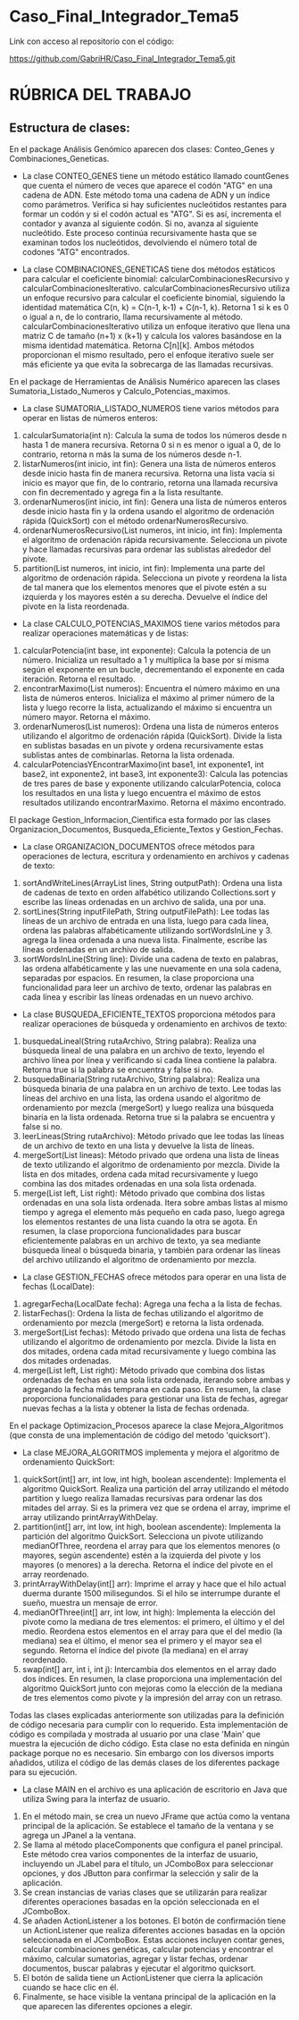 # Caso_Final_Integrador_Tema5

Link con acceso al repositorio con el código:

https://github.com/GabriHR/Caso_Final_Integrador_Tema5.git


# RÚBRICA DEL TRABAJO

## Estructura de clases:

En el package Análisis Genómico aparecen dos clases: Conteo_Genes y Combinaciones_Geneticas.
  - La clase CONTEO_GENES tiene un método estático llamado countGenes que cuenta el número de veces que aparece el codón "ATG" en una cadena de ADN. Este método toma una cadena de ADN y un índice como parámetros. Verifica si hay suficientes nucleótidos restantes para formar un codón y si el codón actual es "ATG". Si es así, incrementa el contador y avanza al siguiente codón. Si no, avanza al siguiente nucleótido. Este proceso continúa recursivamente hasta que se examinan todos los nucleótidos, devolviendo el número total de codones "ATG" encontrados.
    
  - La clase COMBINACIONES_GENETICAS tiene dos métodos estáticos para calcular el coeficiente binomial: calcularCombinacionesRecursivo y calcularCombinacionesIterativo.
calcularCombinacionesRecursivo utiliza un enfoque recursivo para calcular el coeficiente binomial, siguiendo la identidad matemática C(n, k) = C(n-1, k-1) + C(n-1, k). Retorna 1 si k es 0 o igual a n, de            lo contrario, llama recursivamente al método.
calcularCombinacionesIterativo utiliza un enfoque iterativo que llena una matriz C de tamaño (n+1) x (k+1) y calcula los valores basándose en la misma identidad matemática. Retorna C[n][k].
Ambos métodos proporcionan el mismo resultado, pero el enfoque iterativo suele ser más eficiente ya que evita la sobrecarga de las llamadas recursivas.

En el package de Herramientas de Análisis Numérico aparecen las clases Sumatoria_Listado_Numeros y Calculo_Potencias_maximos.
  - La clase SUMATORIA_LISTADO_NUMEROS tiene varios métodos para operar en listas de números enteros:
1. calcularSumatoria(int n): Calcula la suma de todos los números desde n hasta 1 de manera recursiva. Retorna 0 si n es menor o igual a 0, de lo contrario, retorna n más la suma de los números desde n-1.
2. listarNumeros(int inicio, int fin): Genera una lista de números enteros desde inicio hasta fin de manera recursiva. Retorna una lista vacía si inicio es mayor que fin, de lo contrario, retorna una llamada recursiva con fin decrementado y agrega fin a la lista resultante.
3. ordenarNumeros(int inicio, int fin): Genera una lista de números enteros desde inicio hasta fin y la ordena usando el algoritmo de ordenación rápida (QuickSort) con el método ordenarNumerosRecursivo.
4. ordenarNumerosRecursivo(List<Integer> numeros, int inicio, int fin): Implementa el algoritmo de ordenación rápida recursivamente. Selecciona un pivote y hace llamadas recursivas para ordenar las sublistas alrededor del pivote.
5. partition(List<Integer> numeros, int inicio, int fin): Implementa una parte del algoritmo de ordenación rápida. Selecciona un pivote y reordena la lista de tal manera que los elementos menores que el pivote estén a su izquierda y los mayores estén a su derecha. Devuelve el índice del pivote en la lista reordenada.

  - La clase CALCULO_POTENCIAS_MAXIMOS tiene varios métodos para realizar operaciones matemáticas y de listas:
1. calcularPotencia(int base, int exponente): Calcula la potencia de un número. Inicializa un resultado a 1 y multiplica la base por sí misma según el exponente en un bucle, decrementando el exponente en cada iteración. Retorna el resultado.
2. encontrarMaximo(List<Integer> numeros): Encuentra el número máximo en una lista de números enteros. Inicializa el máximo al primer número de la lista y luego recorre la lista, actualizando el máximo si encuentra un número mayor. Retorna el máximo.
3. ordenarNumeros(List<Integer> numeros): Ordena una lista de números enteros utilizando el algoritmo de ordenación rápida (QuickSort). Divide la lista en sublistas basadas en un pivote y ordena recursivamente estas sublistas antes de combinarlas. Retorna la lista ordenada.
4. calcularPotenciasYEncontrarMaximo(int base1, int exponente1, int base2, int exponente2, int base3, int exponente3): Calcula las potencias de tres pares de base y exponente utilizando calcularPotencia, coloca los resultados en una lista y luego encuentra el máximo de estos resultados utilizando encontrarMaximo. Retorna el máximo encontrado.

El package Gestion_Informacion_Cientifica esta formado por las clases Organizacion_Documentos, Busqueda_Eficiente_Textos y Gestion_Fechas.
  - La clase ORGANIZACION_DOCUMENTOS ofrece métodos para operaciones de lectura, escritura y ordenamiento en archivos y cadenas de texto:
1. sortAndWriteLines(ArrayList<String> lines, String outputPath): Ordena una lista de cadenas de texto en orden alfabético utilizando Collections.sort y escribe las líneas ordenadas en un archivo de salida, una por una.
2. sortLines(String inputFilePath, String outputFilePath): Lee todas las líneas de un archivo de entrada en una lista, luego para cada línea, ordena las palabras alfabéticamente utilizando sortWordsInLine y 3. agrega la línea ordenada a una nueva lista. Finalmente, escribe las líneas ordenadas en un archivo de salida.
3. sortWordsInLine(String line): Divide una cadena de texto en palabras, las ordena alfabéticamente y las une nuevamente en una sola cadena, separadas por espacios.
En resumen, la clase proporciona una funcionalidad para leer un archivo de texto, ordenar las palabras en cada línea y escribir las líneas ordenadas en un nuevo archivo.

  - La clase BUSQUEDA_EFICIENTE_TEXTOS proporciona métodos para realizar operaciones de búsqueda y ordenamiento en archivos de texto:
1. busquedaLineal(String rutaArchivo, String palabra): Realiza una búsqueda lineal de una palabra en un archivo de texto, leyendo el archivo línea por línea y verificando si cada línea contiene la palabra. Retorna true si la palabra se encuentra y false si no.
2. busquedaBinaria(String rutaArchivo, String palabra): Realiza una búsqueda binaria de una palabra en un archivo de texto. Lee todas las líneas del archivo en una lista, las ordena usando el algoritmo de ordenamiento por mezcla (mergeSort) y luego realiza una búsqueda binaria en la lista ordenada. Retorna true si la palabra se encuentra y false si no.
3. leerLineas(String rutaArchivo): Método privado que lee todas las líneas de un archivo de texto en una lista y devuelve la lista de líneas.
4. mergeSort(List<String> lineas): Método privado que ordena una lista de líneas de texto utilizando el algoritmo de ordenamiento por mezcla. Divide la lista en dos mitades, ordena cada mitad recursivamente y luego combina las dos mitades ordenadas en una sola lista ordenada.
5. merge(List<String> left, List<String> right): Método privado que combina dos listas ordenadas en una sola lista ordenada. Itera sobre ambas listas al mismo tiempo y agrega el elemento más pequeño en cada paso, luego agrega los elementos restantes de una lista cuando la otra se agota.
En resumen, la clase proporciona funcionalidades para buscar eficientemente palabras en un archivo de texto, ya sea mediante búsqueda lineal o búsqueda binaria, y también para ordenar las líneas del archivo utilizando el algoritmo de ordenamiento por mezcla.

  - La clase GESTION_FECHAS ofrece métodos para operar en una lista de fechas (LocalDate):
1. agregarFecha(LocalDate fecha): Agrega una fecha a la lista de fechas.
2. listarFechas(): Ordena la lista de fechas utilizando el algoritmo de ordenamiento por mezcla (mergeSort) e retorna la lista ordenada.
3. mergeSort(List<LocalDate> fechas): Método privado que ordena una lista de fechas utilizando el algoritmo de ordenamiento por mezcla. Divide la lista en dos mitades, ordena cada mitad recursivamente y luego combina las dos mitades ordenadas.
4. merge(List<LocalDate> left, List<LocalDate> right): Método privado que combina dos listas ordenadas de fechas en una sola lista ordenada, iterando sobre ambas y agregando la fecha más temprana en cada paso.
En resumen, la clase proporciona funcionalidades para gestionar una lista de fechas, agregar nuevas fechas a la lista y obtener la lista de fechas ordenada.

En el package Optimizacion_Procesos aparece la clase Mejora_Algoritmos (que consta de una implementación de código del metodo 'quicksort').
  - La clase MEJORA_ALGORITMOS implementa y mejora el algoritmo de ordenamiento QuickSort:
1. quickSort(int[] arr, int low, int high, boolean ascendente): Implementa el algoritmo QuickSort. Realiza una partición del array utilizando el método partition y luego realiza llamadas recursivas para ordenar las dos mitades del array. Si es la primera vez que se ordena el array, imprime el array utilizando printArrayWithDelay.
2. partition(int[] arr, int low, int high, boolean ascendente): Implementa la partición del algoritmo QuickSort. Selecciona un pivote utilizando medianOfThree, reordena el array para que los elementos menores (o mayores, según ascendente) estén a la izquierda del pivote y los mayores (o menores) a la derecha. Retorna el índice del pivote en el array reordenado.
3. printArrayWithDelay(int[] arr): Imprime el array y hace que el hilo actual duerma durante 1500 milisegundos. Si el hilo se interrumpe durante el sueño, muestra un mensaje de error.
4. medianOfThree(int[] arr, int low, int high): Implementa la elección del pivote como la mediana de tres elementos: el primero, el último y el del medio. Reordena estos elementos en el array para que el del medio (la mediana) sea el último, el menor sea el primero y el mayor sea el segundo. Retorna el índice del pivote (la mediana) en el array reordenado.
5. swap(int[] arr, int i, int j): Intercambia dos elementos en el array dado dos índices.
En resumen, la clase proporciona una implementación del algoritmo QuickSort junto con mejoras como la elección de la mediana de tres elementos como pivote y la impresión del array con un retraso.

Todas las clases explicadas anteriormente son utilizadas para la definición de código necesaria para cumplir con lo requerido. Esta implementación de código es compilada y mostrada al usuario por una clase 'Main' que muestra la ejecución de dicho código. Esta clase no esta definida en ningún package porque no es necesario. Sin embargo con los diversos imports añadidos, utiliza el código de las demás clases de los diferentes package para su ejecución.

- La clase MAIN en el archivo es una aplicación de escritorio en Java que utiliza Swing para la interfaz de usuario. 
1. En el método main, se crea un nuevo JFrame que actúa como la ventana principal de la aplicación. Se establece el tamaño de la ventana y se agrega un JPanel a la ventana.  
2. Se llama al método placeComponents que configura el panel principal. Este método crea varios componentes de la interfaz de usuario, incluyendo un JLabel para el título, un JComboBox para seleccionar opciones, y dos JButton para confirmar la selección y salir de la aplicación.  
3. Se crean instancias de varias clases que se utilizarán para realizar diferentes operaciones basadas en la opción seleccionada en el JComboBox.  
4. Se añaden ActionListener a los botones. El botón de confirmación tiene un ActionListener que realiza diferentes acciones basadas en la opción seleccionada en el JComboBox. Estas acciones incluyen contar genes, calcular combinaciones genéticas, calcular potencias y encontrar el máximo, calcular sumatorias, agregar y listar fechas, ordenar documentos, buscar palabras y ejecutar el algoritmo quicksort.  
5. El botón de salida tiene un ActionListener que cierra la aplicación cuando se hace clic en él.  
6. Finalmente, se hace visible la ventana principal de la aplicación en la que aparecen las diferentes opciones a elegir.
